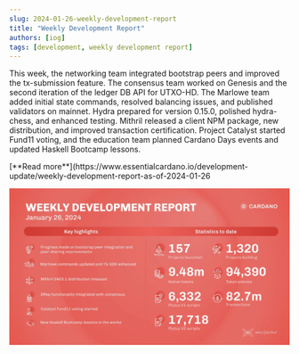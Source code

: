 ```yaml
---
slug: 2024-01-26-weekly-development-report
title: "Weekly Development Report"
authors: [iog]
tags: [development, weekly development report]
---
```


This week, the networking team integrated bootstrap peers and improved the tx-submission feature. The consensus team worked on Genesis and the second iteration of the ledger DB API for UTXO-HD. The Marlowe team added initial state commands, resolved balancing issues, and published validators on mainnet. Hydra prepared for version 0.15.0, polished hydra-chess, and enhanced testing. Mithril released a client NPM package, new distribution, and improved transaction certification. Project Catalyst started Fund11 voting, and the education team planned Cardano Days events and updated Haskell Bootcamp lessons.

<div style={{ textAlign: 'right' }}>
 [**Read more**](https://www.essentialcardano.io/development-update/weekly-development-report-as-of-2024-01-26 
</div>

 ![weekly development report](./banner.webp)


